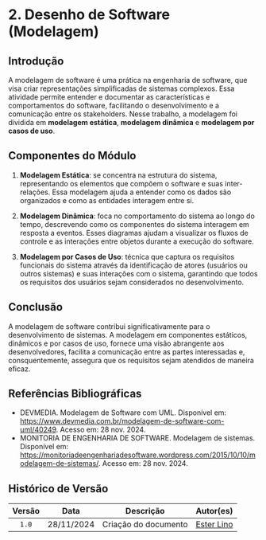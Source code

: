 # 2. Desenho de Software (Modelagem)

## Introdução

A modelagem de software é uma prática na engenharia de software, que visa criar representações simplificadas de sistemas complexos. Essa atividade permite entender e documentar as características e comportamentos do software, facilitando o desenvolvimento e a comunicação entre os stakeholders. 
Nesse trabalho, a modelagem foi dividida em **modelagem estática**, **modelagem dinâmica** e **modelagem por casos de uso**.

## Componentes do Módulo

1. **Modelagem Estática**: se concentra na estrutura do sistema, representando os elementos que compõem o software e suas inter-relações. Essa modelagem ajuda a entender como os dados são organizados e como as entidades interagem entre si.

2. **Modelagem Dinâmica**: foca no comportamento do sistema ao longo do tempo, descrevendo como os componentes do sistema interagem em resposta a eventos. Esses diagramas ajudam a visualizar os fluxos de controle e as interações entre objetos durante a execução do software.

3. **Modelagem por Casos de Uso**: técnica que captura os requisitos funcionais do sistema através da identificação de atores (usuários ou outros sistemas) e suas interações com o sistema, garantindo que todos os requisitos dos usuários sejam considerados no desenvolvimento.

## Conclusão

A modelagem de software contribui significativamente para o desenvolvimento de sistemas. A modelagem em componentes estáticos, dinâmicos e por casos de uso, fornece uma visão abrangente aos desenvolvedores, facilita a comunicação entre as partes interessadas e, consquentemente, assegura que os requisitos sejam atendidos de maneira eficaz.

## Referências Bibliográficas

- DEVMEDIA. Modelagem de Software com UML. Disponível em: https://www.devmedia.com.br/modelagem-de-software-com-uml/40249. Acesso em: 28 nov. 2024.
- MONITORIA DE ENGENHARIA DE SOFTWARE. Modelagem de sistemas. Disponível em: https://monitoriadeengenhariadesoftware.wordpress.com/2015/10/10/modelagem-de-sistemas/. Acesso em: 28 nov. 2024.

## Histórico de Versão

| Versão |    Data    |           Descrição           |     Autor(es)  |
| :----: | :--------: | :---------------------------: | :------------: |
| `1.0`  | 28/11/2024 | Criação do documento |  [Ester Lino](https://github.com/esteerlino) |
